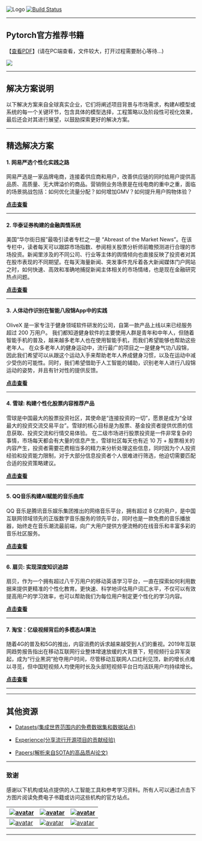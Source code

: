 
![Logo](http://www.tisv.cn/img/logo.png)
[![Build Status](http://www.tisv.cn/img/badge.svg)](http://www.tisv.cn/) 


---

## Pytorch官方推荐书籍

【[查看PDF](http://www.tisv.cn/Deep-Learning-with-PyTorch.pdf)】(请在PC端查看，文件较大，打开过程需要耐心等待...)

![](https://images.manning.com/720/960/resize/book/2/a05976a-7251-47f4-a168-a84715e8b701/Stevens-DLPy-MEAP-HI.png)






---

## 解决方案说明

以下解决方案来自全球真实企业，它们将阐述项目背景与市场需求，构建AI模型或系统的每一个关键环节，包含具体的模型选择，工程策略以及阶段性可视化效果，最后还会对其进行展望，以鼓励探索更好的解决方案。


---

## 精选解决方案


#### 1. 网易严选个性化实践之路

网易严选是一家品牌电商，连接着供应商和用户，改善供应链的同时给用户提供高品质、高质量、无大牌溢价的商品。营销侧业务场景是在线电商的重中之重，面临的场景挑战包括：如何优化流量分配？如何增加GMV？如何提升用户购物体验？		

**[点击查看](https://github.com/AITutorials/solutions/blob/master/%E7%BD%91%E6%98%93%E4%B8%A5%E9%80%89%E4%B8%AA%E6%80%A7%E5%8C%96%E5%AE%9E%E8%B7%B5%E4%B9%8B%E8%B7%AF.md)**


---

#### 2. 华泰证券构建的金融舆情系统

美国“华尔街日报”最吸引读者专栏之一是 “Abreast of the Market News”。在该专栏中，读者每天可以跟踪市场指数、参阅相关股票分析师前瞻预测进行合理的市场投资。新闻里涉及的不同公司、行业等主体的舆情倾向也直接反映了投资者对其在股市表现的不同期望。在每天海量新闻、突发事件充斥着各大新闻媒体门户网站之时，如何快速、高效和准确地捕捉新闻主体相关的市场情绪，也是现在金融研究热点问题。		

**[点击查看](https://github.com/AITutorials/solutions/blob/master/%E5%8D%8E%E6%B3%B0%E8%AF%81%E5%88%B8%E6%9E%84%E5%BB%BA%E7%9A%84%E9%87%91%E8%9E%8D%E8%88%86%E6%83%85%E7%B3%BB%E7%BB%9F.md)**

---

#### 3. 人体动作识别在智能八段锦App中的实践

OliveX 是一家专注于健身领域软件研发的公司，自第一款产品上线以来已经服务超过 200 万用户。
我们都知道健身软件的主要使用人群是青年和中年人，但随着智能手机的普及，越来越多老年人也在使用智能手机，而我们希望能够也帮助这些老年人。
在众多老年人的健身运动中，流行最广的项目之一是健身气功八段锦，因此我们希望可以从跟这个运动入手来帮助老年人养成健身习惯，以及在运动中减少受伤的可能性。同时，我们希望借助于人工智能的辅助，识别老年人进行八段锦运动的姿势，并且有针对性的提供反馈。		

**[点击查看](https://github.com/AITutorials/solutions/blob/master/%E4%BA%BA%E4%BD%93%E5%8A%A8%E4%BD%9C%E8%AF%86%E5%88%AB%E5%9C%A8%E6%99%BA%E8%83%BD%E5%85%AB%E6%AE%B5%E9%94%A6App%E4%B8%AD%E7%9A%84%E5%AE%9E%E8%B7%B5.md)**

---

#### 4. 雪球: 构建个性化股票内容推荐产品

雪球是中国最大的股票投资社区，其使命是“连接投资的一切”，愿景是成为“全球最大的投资交流交易平台”。雪球的核心目标是为股票、基金投资者提供优质的信息获取、投资交流和行情交易体验。
在二级市场进行股票投资是一件非常复杂的事情，市场每天都会有大量的信息产生，雪球社区每天也有近 10 万 + 股票相关的内容产生，投资者需要花费相当多的精力来分析处理这些信息，同时因为个人投资经验和投资能力限制，对于大部分信息投资者个人很难进行筛选，他迫切需要匹配合适的投资策略建议。		

**[点击查看](https://github.com/AITutorials/solutions/blob/master/%E9%9B%AA%E7%90%83%EF%BC%9A%E6%9E%84%E5%BB%BA%E4%B8%AA%E6%80%A7%E5%8C%96%E8%82%A1%E7%A5%A8%E5%86%85%E5%AE%B9%E6%8E%A8%E8%8D%90%E4%BA%A7%E5%93%81.md)**


---



#### 5. QQ音乐构建AI赋能的音乐曲库

QQ 音乐是腾讯音乐娱乐集团推出的网络音乐平台，拥有超过 8 亿的用户，是中国互联网领域领先的正版数字音乐服务的领先平台，同时也是一款免费的音乐播放器，始终走在音乐潮流最前端，向广大用户提供方便流畅的在线音乐和丰富多彩的音乐社区服务。		

**[点击查看](https://github.com/AITutorials/solutions/blob/master/QQ%E9%9F%B3%E4%B9%90%E6%9E%84%E5%BB%BAAI%E8%B5%8B%E8%83%BD%E7%9A%84%E9%9F%B3%E4%B9%90%E6%9B%B2%E5%BA%93.md)**


---

#### 6. 扇贝: 实现深度知识追踪

扇贝，作为一个拥有超过八千万用户的移动英语学习平台，一直在探索如何利用数据来提供更精准的个性化教育。更快速、科学地评估用户词汇水平，不仅可以有效提高用户的学习效率，也可以帮助我们为每位用户制定更个性化的学习内容。		

**[点击查看](https://github.com/AITutorials/solutions/blob/master/%E6%89%87%E8%B4%9D%EF%BC%9A%E5%AE%9E%E7%8E%B0%E6%B7%B1%E5%BA%A6%E7%9F%A5%E8%AF%86%E8%BF%BD%E8%B8%AA.md)**




---

#### 7. 淘宝：亿级视频背后的多模态AI算法

随着4G的普及和5G的推出，内容消费的诉求越来越受到人们的重视。2019年互联网趋势报告指出在移动互联网行业整体增速放缓的大背景下，短视频行业异军突起，成为“行业黑洞”抢夺用户时间，尽管移动互联网人口红利见顶，新的增长点难以寻觅，但中国短视频人均使用时长及头部短视频平台日均活跃用户均持续增长。

**[点击查看](https://github.com/AITutorials/solutions/blob/master/%E6%B7%98%E5%AE%9D%EF%BC%9A%E4%BA%BF%E7%BA%A7%E8%A7%86%E9%A2%91%E8%83%8C%E5%90%8E%E7%9A%84%E5%A4%9A%E6%A8%A1%E6%80%81AI%E7%AE%97%E6%B3%95.md)**


---

---


## 其他资源

* [Datasets(集成世界范围内的免费数据集和数据站点)](https://github.com/AITutorials/datasets)

* [Experience(分享流行开源项目的贡献经验)](https://github.com/AITutorials/examples)

* [Papers(解析来自SOTA的高品质AI论文)](https://github.com/AITutorials/cooperation)


---

### 致谢

感谢以下机构或站点提供的人工智能工具和参考学习资料。所有人可以通过点击下方图片阅读免费电子书籍或访问这些机构的官方站点。


| [![avatar](http://ai.tisv.cn/img/book11.png)](https://livebook.manning.com/book/deep-learning-with-python/) | [![avatar](https://user-images.githubusercontent.com/61530230/76381930-e7e25900-6391-11ea-861a-5ceebb96d4bd.png)](https://www.deeplearningbook.org/contents/TOC.html) | [![avatar](http://ai.tisv.cn/img/book13.png)](http://neuralnetworksanddeeplearning.com/)|
| ---- | ---- | ---- |
| [![avatar](http://ai.tisv.cn/img/t1.png)](https://tensorflow.google.cn/) |  [![avatar](http://ai.tisv.cn/img/t2.png)](https://pytorch.org/) | [![avatar](http://ai.tisv.cn/img/t3.png)](https://keras.io/) |

---
